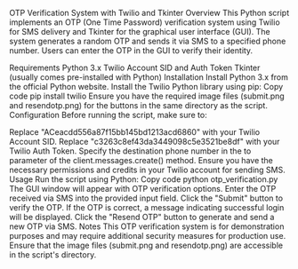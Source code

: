 OTP Verification System with Twilio and Tkinter
Overview
This Python script implements an OTP (One Time Password) verification system using Twilio for SMS delivery and Tkinter for the graphical user interface (GUI). The system generates a random OTP and sends it via SMS to a specified phone number. Users can enter the OTP in the GUI to verify their identity.

Requirements
Python 3.x
Twilio Account SID and Auth Token
Tkinter (usually comes pre-installed with Python)
Installation
Install Python 3.x from the official Python website.
Install the Twilio Python library using pip:
Copy code
pip install twilio
Ensure you have the required image files (submit.png and resendotp.png) for the buttons in the same directory as the script.
Configuration
Before running the script, make sure to:

Replace "ACeacdd556a87f15bb145bd1213acd6860" with your Twilio Account SID.
Replace "c3263c8ef43da3449098c5e3521be8df" with your Twilio Auth Token.
Specify the destination phone number in the to parameter of the client.messages.create() method.
Ensure you have the necessary permissions and credits in your Twilio account for sending SMS.
Usage
Run the script using Python:
Copy code
python otp_verification.py
The GUI window will appear with OTP verification options.
Enter the OTP received via SMS into the provided input field.
Click the "Submit" button to verify the OTP.
If the OTP is correct, a message indicating successful login will be displayed.
Click the "Resend OTP" button to generate and send a new OTP via SMS.
Notes
This OTP verification system is for demonstration purposes and may require additional security measures for production use.
Ensure that the image files (submit.png and resendotp.png) are accessible in the script's directory.

